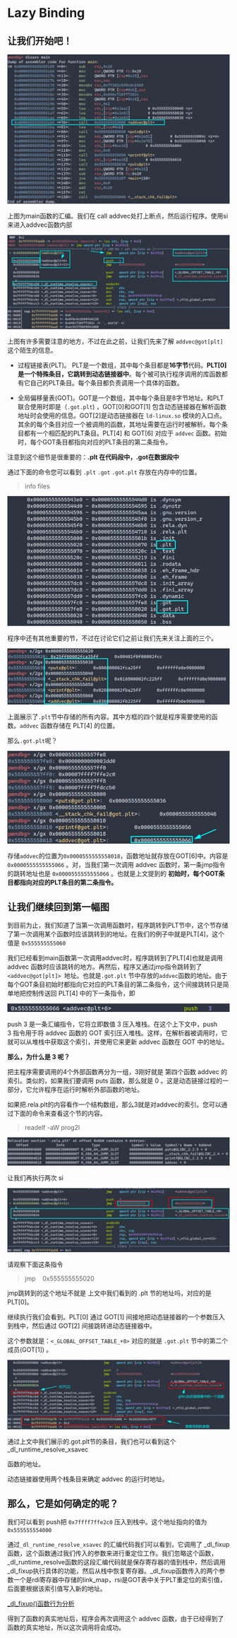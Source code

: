 # Lazy Binding


## 让我们开始吧！

![](../img/2023-07-07-10-50-55-image.png)

上图为main函数的汇编。我们在 call addvec处打上断点，然后运行程序。使用si来进入addvec函数内部

![](../img/2023-07-07-10-53-24-image.png)

上图有许多需要注意的地方，不过在此之前，让我们先来了解 `addvec@got[plt]` 这个陌生的信息。

* 过程链接表(PLT)。 PLT是一个数组，其中每个条目都是**16字节**代码。**PLT[0] 是一个特殊条目，它跳转到动态链接器中**。每个被可执行程序调用的库函数都有它自己的PLT条目。每个条目都负责调用一个具体的函数。

* 全局偏移量表(GOT)。GOT是一个数组，其中每个条目是8字节地址。和PLT联合使用时即是（`.got.plt`) ，GOT[0]和GOT[1] 包含动态链接器在解析函数地址时会使用的信息。GOT[2]是动态链接器在 `ld-linux.so` 模块的入口点。其余的每个条目对应一个被调用的函数，其地址需要在运行时被解析。每个条目都有一个相匹配的PLT条目。PLT[4] 和 GOT[6] 对应于 `addvec` 函数。初始时，每个GOT条目都指向对应的PLT条目的第二条指令。

注意到这个细节是很重要的：**.plt 在代码段中，.got在数据段中**

通过下面的命令您可以看到 `.plt` `.got` `.got.plt` 存放在内存中的位置。

> info files

![](../img/2023-07-07-10-55-29-image.png)

程序中还有其他重要的节，不过在讨论它们之前让我们先来关注上面的三个。

![](../img/2023-07-07-10-57-56-image.png)

上面展示了`.plt`节中存储的所有内容。其中方框的四个就是程序需要使用的函数。`addvec` 函数存储在 PLT[4] 的位置。

那么`.got.plt`呢？

![](../img/2023-07-07-11-01-45-image.png)

存储`addvec`的位置为`0x0000555555558018`，函数地址就存放在GOT[6]中。内容是 `0x0000555555555066` 。对，当我们第一次调用 addvec 函数时，第一条jmp指令的跳转地址也是 `0x0000555555555066` 。也就是上文提到的 **初始时，每个GOT条目都指向对应的PLT条目的第二条指令。**

## 让我们继续回到第一幅图

到目前为止，我们知道了当第一次调用函数时，程序跳转到PLT节中，这个节存储了第一次调用某个函数时应该跳转到的地址。在我们的例子中就是PLT[4]，这个值是 `0x555555555060`

我们已经看到main函数第一次调用addvec时，程序跳转到了PLT[4]也就是调用 addvec 函数时应该跳转的地方。再然后，程序又通过jmp指令跳转到了 `<addvec@got[plt]> `地址。也就是`.got.plt` 节中存放的`addvec`函数的地址。由于每个GOT条目初始时都指向它对应的PLT条目的第二条指令，这个间接跳转只是简单地把控制传送回 PLT[4] 中的下一条指令，即 

![](../img/2023-07-07-11-20-01-image.png)

push 3 是一条汇编指令，它将立即数值 3 压入堆栈。在这个上下文中，push 3 指令用于将 addvec 函数的 GOT 索引压入堆栈。这样，在解析器被调用时，它就可以从堆栈中获取这个索引，并使用它来更新 addvec 函数在 GOT 中的地址。

**那么，为什么是 3 呢？**

把主程序需要调用的4个外部函数再分为一组，3刚好就是 第四个函数 addvec 的索引。类似的，如果我们要调用 puts 函数，那么就是 0 。这是动态链接过程的一部分，它允许程序在运行时解析外部函数的地址。

如果把.rela.plt的内容看作一个结构数组，那么3就是对addvec的索引。您可以通过下面的命令来查看这个节的内容。

> readelf -aW prog2l

![](../img/2023-07-07-11-25-32-image.png)

让我们再执行两次 si

![](../img/2023-07-07-11-27-45-image.png)

请观察下面这条指令
>  jmp    0x555555555020

jmp跳转到的这个地址不就是 上文中我们看到的 .plt 节的地址吗，对应的是 PLT[0]。

继续执行我们会看到。PLT[0] 通过 GOT[1] 间接地把动态链接器的一个参数压入到栈中，然后通过 GOT[2] 间接跳转进动态链接器中。

这个参数就是：`<_GLOBAL_OFFSET_TABLE_+8>` 对应的就是 `.got.plt` 节中的第二个成员(GOT[1]) 。

![](../img/2023-07-07-11-44-12-image.png)

通过上文中我们展示的.got.plt节的条目，我们也可以看到这个  _dl_runtime_resolve_xsavec 

函数的地址。

动态链接器使用两个栈条目来确定 addvec 的运行时地址。

## 那么，它是如何确定的呢？

我们可以看到 push把 `0x7ffff7ffe2c0` 压入到栈中。这个地址指向的值为 `0x555555554000`

通过`_dl_runtime_resolve_xsavec` 的汇编代码我们可以看到，它调用了 _dl_fixup 函数，这个函数通过我们传入的参数来进行重定位工作。我们忽略这个函数，_dl_runtime_resolve函数的这段汇编代码就是保存寄存器的值到栈中，然后调用_dl_fixup执行具体的功能，然后从栈中恢复寄存器。_dl_fixup函数传入的两个参数一个是rdi寄存器中存储的link_map，rsi是GOT表中关于PLT重定位的索引值，后面要根据该索引值写入新的地址。

[_dl_fixup()函数行为分析](_dl_fixup.md)


得到了函数的真实地址后，程序会再次调用这个 addvec 函数，由于已经得到了函数的真实地址，所以这次调用将会成功。
